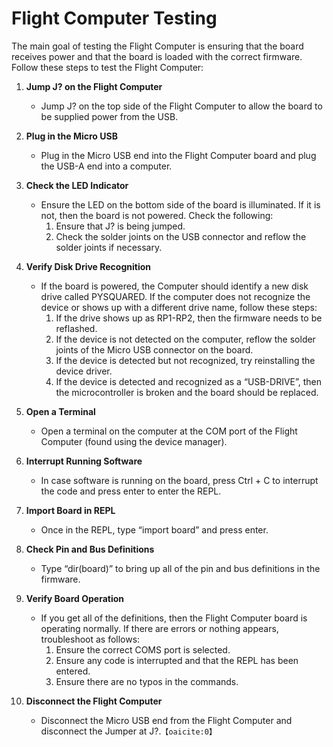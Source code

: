 # Flight Computer Testing

The main goal of testing the Flight Computer is ensuring that the board receives power and that the board is loaded with the correct firmware. Follow these steps to test the Flight Computer:

1. **Jump J? on the Flight Computer**
   - Jump J? on the top side of the Flight Computer to allow the board to be supplied power from the USB.

2. **Plug in the Micro USB**
   - Plug in the Micro USB end into the Flight Computer board and plug the USB-A end into a computer.

3. **Check the LED Indicator**
   - Ensure the LED on the bottom side of the board is illuminated. If it is not, then the board is not powered. Check the following:
     1. Ensure that J? is being jumped.
     2. Check the solder joints on the USB connector and reflow the solder joints if necessary.

4. **Verify Disk Drive Recognition**
   - If the board is powered, the Computer should identify a new disk drive called PYSQUARED. If the computer does not recognize the device or shows up with a different drive name, follow these steps:
     1. If the drive shows up as RP1-RP2, then the firmware needs to be reflashed.
     2. If the device is not detected on the computer, reflow the solder joints of the Micro USB connector on the board.
     3. If the device is detected but not recognized, try reinstalling the device driver.
     4. If the device is detected and recognized as a “USB-DRIVE”, then the microcontroller is broken and the board should be replaced.

5. **Open a Terminal**
   - Open a terminal on the computer at the COM port of the Flight Computer (found using the device manager).

6. **Interrupt Running Software**
   - In case software is running on the board, press Ctrl + C to interrupt the code and press enter to enter the REPL.

7. **Import Board in REPL**
   - Once in the REPL, type “import board” and press enter.

8. **Check Pin and Bus Definitions**
   - Type “dir(board)” to bring up all of the pin and bus definitions in the firmware.

9. **Verify Board Operation**
   - If you get all of the definitions, then the Flight Computer board is operating normally. If there are errors or nothing appears, troubleshoot as follows:
     1. Ensure the correct COMS port is selected.
     2. Ensure any code is interrupted and that the REPL has been entered.
     3. Ensure there are no typos in the commands.

10. **Disconnect the Flight Computer**
    - Disconnect the Micro USB end from the Flight Computer and disconnect the Jumper at J?.&#8203;``【oaicite:0】``&#8203;
